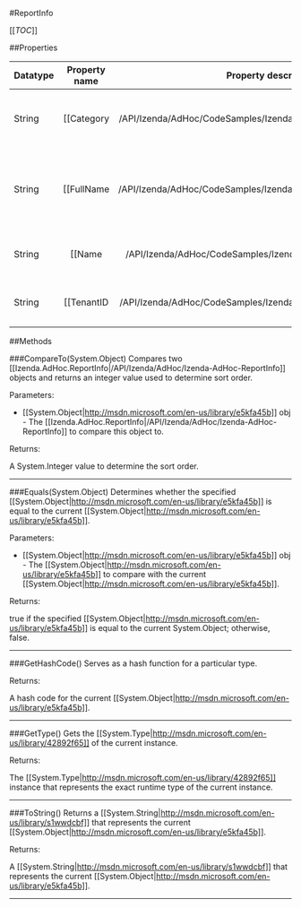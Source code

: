 #ReportInfo

[[_TOC_]]

##Properties

|Datatype|Property name|Property description|Default Value|
|:-------|:----------:|:-----------------:|:-----------:|
|String|[[Category|/API/Izenda/AdHoc/CodeSamples/Izenda_AdHoc_ReportInfo_Category]]| Represents the category of the report. |String.Empty|
|String|[[FullName|/API/Izenda/AdHoc/CodeSamples/Izenda_AdHoc_ReportInfo_FullName]]| Represents the fully name of the report with the category appended. |String.Empty|
|String|[[Name|/API/Izenda/AdHoc/CodeSamples/Izenda_AdHoc_ReportInfo_Name]]| Represents the name of the report. |String.Empty|
|String|[[TenantID|/API/Izenda/AdHoc/CodeSamples/Izenda_AdHoc_ReportInfo_TenantID]]| Represents the tenant ID of the report. |_global_|


##Methods

###CompareTo(System.Object)
Compares two [[Izenda.AdHoc.ReportInfo|/API/Izenda/AdHoc/Izenda-AdHoc-ReportInfo]] objects and returns an integer value used to determine sort order.

Parameters: 

* [[System.Object|http://msdn.microsoft.com/en-us/library/e5kfa45b]] obj  - The [[Izenda.AdHoc.ReportInfo|/API/Izenda/AdHoc/Izenda-AdHoc-ReportInfo]] to compare this object to.





Returns:

A System.Integer value to determine the sort order.


---


###Equals(System.Object)
Determines whether the specified [[System.Object|http://msdn.microsoft.com/en-us/library/e5kfa45b]] is equal to the current [[System.Object|http://msdn.microsoft.com/en-us/library/e5kfa45b]].

Parameters: 

* [[System.Object|http://msdn.microsoft.com/en-us/library/e5kfa45b]] obj  - The [[System.Object|http://msdn.microsoft.com/en-us/library/e5kfa45b]] to compare with the current [[System.Object|http://msdn.microsoft.com/en-us/library/e5kfa45b]].





Returns:

true if the specified [[System.Object|http://msdn.microsoft.com/en-us/library/e5kfa45b]] is equal to the current System.Object; otherwise, false.


---


###GetHashCode()
 Serves as a hash function for a particular type.  





Returns:

A hash code for the current [[System.Object|http://msdn.microsoft.com/en-us/library/e5kfa45b]].


---


###GetType()
Gets the [[System.Type|http://msdn.microsoft.com/en-us/library/42892f65]] of the current instance.





Returns:

The [[System.Type|http://msdn.microsoft.com/en-us/library/42892f65]] instance that represents the exact runtime type of the current instance.


---


###ToString()
Returns a [[System.String|http://msdn.microsoft.com/en-us/library/s1wwdcbf]] that represents the current [[System.Object|http://msdn.microsoft.com/en-us/library/e5kfa45b]].





Returns:

A [[System.String|http://msdn.microsoft.com/en-us/library/s1wwdcbf]] that represents the current [[System.Object|http://msdn.microsoft.com/en-us/library/e5kfa45b]].


---



